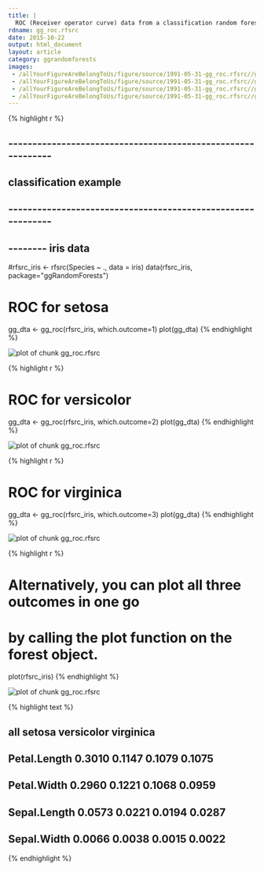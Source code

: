 ```yaml
---
title: |
  ROC (Receiver operator curve) data from a classification random forest.
rdname: gg_roc.rfsrc
date: 2015-10-22
output: html_document
layout: article
category: ggrandomforests
images:
 - /allYourFigureAreBelongToUs/figure/source/1991-05-31-gg_roc.rfsrc//gg_roc.rfsrc-1.png
 - /allYourFigureAreBelongToUs/figure/source/1991-05-31-gg_roc.rfsrc//gg_roc.rfsrc-2.png
 - /allYourFigureAreBelongToUs/figure/source/1991-05-31-gg_roc.rfsrc//gg_roc.rfsrc-3.png
 - /allYourFigureAreBelongToUs/figure/source/1991-05-31-gg_roc.rfsrc//gg_roc.rfsrc-4.png
---
```





{% highlight r %}
## ------------------------------------------------------------
## classification example
## ------------------------------------------------------------
## -------- iris data
#rfsrc_iris <- rfsrc(Species ~ ., data = iris)
data(rfsrc_iris, package="ggRandomForests")

# ROC for setosa
gg_dta <- gg_roc(rfsrc_iris, which.outcome=1)
plot(gg_dta)
{% endhighlight %}

![plot of chunk gg_roc.rfsrc](/allYourFigureAreBelongToUs/figure/source/1991-05-31-gg_roc.rfsrc/gg_roc.rfsrc-1.png) 

{% highlight r %}
# ROC for versicolor
gg_dta <- gg_roc(rfsrc_iris, which.outcome=2)
plot(gg_dta)
{% endhighlight %}

![plot of chunk gg_roc.rfsrc](/allYourFigureAreBelongToUs/figure/source/1991-05-31-gg_roc.rfsrc/gg_roc.rfsrc-2.png) 

{% highlight r %}
# ROC for virginica
gg_dta <- gg_roc(rfsrc_iris, which.outcome=3)
plot(gg_dta)
{% endhighlight %}

![plot of chunk gg_roc.rfsrc](/allYourFigureAreBelongToUs/figure/source/1991-05-31-gg_roc.rfsrc/gg_roc.rfsrc-3.png) 

{% highlight r %}
# Alternatively, you can plot all three outcomes in one go
# by calling the plot function on the forest object.
plot(rfsrc_iris)
{% endhighlight %}

![plot of chunk gg_roc.rfsrc](/allYourFigureAreBelongToUs/figure/source/1991-05-31-gg_roc.rfsrc/gg_roc.rfsrc-4.png) 

{% highlight text %}
## 
##                   all   setosa   versicolor   virginica
## Petal.Length   0.3010   0.1147       0.1079      0.1075
## Petal.Width    0.2960   0.1221       0.1068      0.0959
## Sepal.Length   0.0573   0.0221       0.0194      0.0287
## Sepal.Width    0.0066   0.0038       0.0015      0.0022
{% endhighlight %}